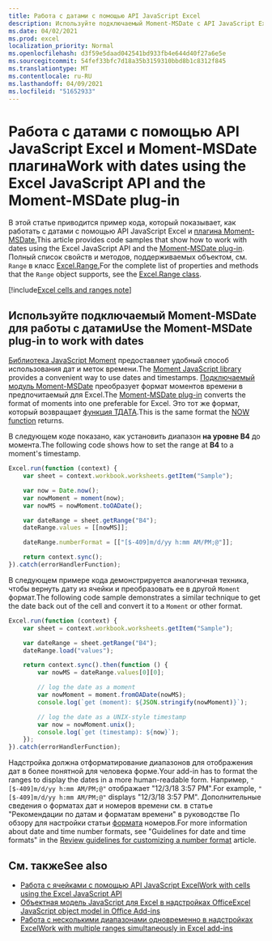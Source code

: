 ```yaml
---
title: Работа с датами с помощью API JavaScript Excel
description: Используйте подключаемый Moment-MSDate с API JavaScript Excel для работы с датами.
ms.date: 04/02/2021
ms.prod: excel
localization_priority: Normal
ms.openlocfilehash: d3f59e5daad042541bd933fb4e644d40f27a6e5e
ms.sourcegitcommit: 54fef33bfc7d18a35b3159310bbd8b1c8312f845
ms.translationtype: MT
ms.contentlocale: ru-RU
ms.lasthandoff: 04/09/2021
ms.locfileid: "51652933"
---
```

# <a name="work-with-dates-using-the-excel-javascript-api-and-the-moment-msdate-plug-in"></a><span data-ttu-id="38084-103">Работа с датами с помощью API JavaScript Excel и Moment-MSDate плагина</span><span class="sxs-lookup"><span data-stu-id="38084-103">Work with dates using the Excel JavaScript API and the Moment-MSDate plug-in</span></span>

<span data-ttu-id="38084-104">В этой статье приводится пример кода, который показывает, как работать с датами с помощью API JavaScript Excel и [плагина Moment-MSDate.](https://www.npmjs.com/package/moment-msdate)</span><span class="sxs-lookup"><span data-stu-id="38084-104">This article provides code samples that show how to work with dates using the Excel JavaScript API and the [Moment-MSDate plug-in](https://www.npmjs.com/package/moment-msdate).</span></span> <span data-ttu-id="38084-105">Полный список свойств и методов, поддерживаемых объектом, см. `Range` в класс [Excel.Range.](/javascript/api/excel/excel.range)</span><span class="sxs-lookup"><span data-stu-id="38084-105">For the complete list of properties and methods that the `Range` object supports, see the [Excel.Range class](/javascript/api/excel/excel.range).</span></span>

[!include[Excel cells and ranges note](../includes/note-excel-cells-and-ranges.md)]

## <a name="use-the-moment-msdate-plug-in-to-work-with-dates"></a><span data-ttu-id="38084-106">Используйте подключаемый Moment-MSDate для работы с датами</span><span class="sxs-lookup"><span data-stu-id="38084-106">Use the Moment-MSDate plug-in to work with dates</span></span>

<span data-ttu-id="38084-107">[Библиотека JavaScript Moment](https://momentjs.com/) предоставляет удобный способ использования дат и меток времени.</span><span class="sxs-lookup"><span data-stu-id="38084-107">The [Moment JavaScript library](https://momentjs.com/) provides a convenient way to use dates and timestamps.</span></span> <span data-ttu-id="38084-108">[Подключаемый модуль Moment-MSDate](https://www.npmjs.com/package/moment-msdate) преобразует формат моментов времени в предпочитаемый для Excel.</span><span class="sxs-lookup"><span data-stu-id="38084-108">The [Moment-MSDate plug-in](https://www.npmjs.com/package/moment-msdate) converts the format of moments into one preferable for Excel.</span></span> <span data-ttu-id="38084-109">Это тот же формат, который возвращает [функция ТДАТА](https://support.office.com/article/now-function-3337fd29-145a-4347-b2e6-20c904739c46).</span><span class="sxs-lookup"><span data-stu-id="38084-109">This is the same format the [NOW function](https://support.office.com/article/now-function-3337fd29-145a-4347-b2e6-20c904739c46) returns.</span></span>

<span data-ttu-id="38084-110">В следующем коде показано, как установить диапазон **на уровне B4** до момента.</span><span class="sxs-lookup"><span data-stu-id="38084-110">The following code shows how to set the range at **B4** to a moment's timestamp.</span></span>

```js
Excel.run(function (context) {
    var sheet = context.workbook.worksheets.getItem("Sample");

    var now = Date.now();
    var nowMoment = moment(now);
    var nowMS = nowMoment.toOADate();

    var dateRange = sheet.getRange("B4");
    dateRange.values = [[nowMS]];

    dateRange.numberFormat = [["[$-409]m/d/yy h:mm AM/PM;@"]];

    return context.sync();
}).catch(errorHandlerFunction);
```

<span data-ttu-id="38084-111">В следующем примере кода демонстрируется аналогичная техника, чтобы вернуть дату из ячейки и преобразовать ее в другой `Moment` формат.</span><span class="sxs-lookup"><span data-stu-id="38084-111">The following code sample demonstrates a similar technique to get the date back out of the cell and convert it to a `Moment` or other format.</span></span>

```js
Excel.run(function (context) {
    var sheet = context.workbook.worksheets.getItem("Sample");

    var dateRange = sheet.getRange("B4");
    dateRange.load("values");

    return context.sync().then(function () {
        var nowMS = dateRange.values[0][0];

        // log the date as a moment
        var nowMoment = moment.fromOADate(nowMS);
        console.log(`get (moment): ${JSON.stringify(nowMoment)}`);

        // log the date as a UNIX-style timestamp
        var now = nowMoment.unix();
        console.log(`get (timestamp): ${now}`);
    });
}).catch(errorHandlerFunction);
```

<span data-ttu-id="38084-112">Надстройка должна отформатирование диапазонов для отображения дат в более понятной для человека форме.</span><span class="sxs-lookup"><span data-stu-id="38084-112">Your add-in has to format the ranges to display the dates in a more human-readable form.</span></span> <span data-ttu-id="38084-113">Например, `"[$-409]m/d/yy h:mm AM/PM;@"` отображает "12/3/18 3:57 PM".</span><span class="sxs-lookup"><span data-stu-id="38084-113">For example, `"[$-409]m/d/yy h:mm AM/PM;@"` displays "12/3/18 3:57 PM".</span></span> <span data-ttu-id="38084-114">Дополнительные сведения о форматах дат и номеров времени см. в статье "Рекомендации по датам и форматам времени" в руководстве По обзору для настройки статьи [формата](https://support.microsoft.com/office/c0a1d1fa-d3f4-4018-96b7-9c9354dd99f5) номеров.</span><span class="sxs-lookup"><span data-stu-id="38084-114">For more information about date and time number formats, see "Guidelines for date and time formats" in the [Review guidelines for customizing a number format](https://support.microsoft.com/office/c0a1d1fa-d3f4-4018-96b7-9c9354dd99f5) article.</span></span>


## <a name="see-also"></a><span data-ttu-id="38084-115">См. также</span><span class="sxs-lookup"><span data-stu-id="38084-115">See also</span></span>

- [<span data-ttu-id="38084-116">Работа с ячейками с помощью API JavaScript Excel</span><span class="sxs-lookup"><span data-stu-id="38084-116">Work with cells using the Excel JavaScript API</span></span>](excel-add-ins-cells.md)
- [<span data-ttu-id="38084-117">Объектная модель JavaScript для Excel в надстройках Office</span><span class="sxs-lookup"><span data-stu-id="38084-117">Excel JavaScript object model in Office Add-ins</span></span>](excel-add-ins-core-concepts.md)
- [<span data-ttu-id="38084-118">Работа с несколькими диапазонами одновременно в надстройках Excel</span><span class="sxs-lookup"><span data-stu-id="38084-118">Work with multiple ranges simultaneously in Excel add-ins</span></span>](excel-add-ins-multiple-ranges.md)
